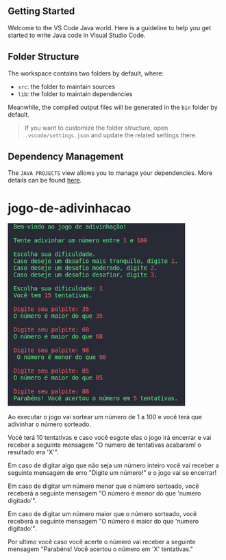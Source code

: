 ## Getting Started

Welcome to the VS Code Java world. Here is a guideline to help you get started to write Java code in Visual Studio Code.

## Folder Structure

The workspace contains two folders by default, where:

- `src`: the folder to maintain sources
- `lib`: the folder to maintain dependencies

Meanwhile, the compiled output files will be generated in the `bin` folder by default.

> If you want to customize the folder structure, open `.vscode/settings.json` and update the related settings there.

## Dependency Management

The `JAVA PROJECTS` view allows you to manage your dependencies. More details can be found [here](https://github.com/microsoft/vscode-java-dependency#manage-dependencies).
# jogo-de-adivinhacao

![GuessingGame](/imagens/game.png)

Ao executar o jogo vai sortear um número de 1 a 100 e você terá que adivinhar o número sorteado.

Você terá 10 tentativas e caso você esgote elas o jogo irá encerrar e vai receber a seguinte mensagem "O número de tentativas acabaram! o resultado era 'X'".

Em caso de digitar algo que não seja um número inteiro você vai receber a seguinte mensagem de erro "Digite um número!" e o jogo vai se encerrar!

Em caso de digitar um número menor que o número sorteado, você receberá a seguinte mensagem "O número é menor do que 'numero digitado'".

Em caso de digitar um número maior que o número sorteado, você receberá a seguinte mensagem "O número é maior do que 'numero digitado'".

Por ultimo você caso você acerte o número vai receber a seguinte mensagem "Parabéns! Você acertou o número em 'X' tentativas."